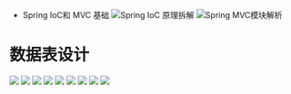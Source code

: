 - Spring IoC和 MVC 基础
![Spring IoC 原理拆解](https://upload-images.jianshu.io/upload_images/4685968-a23dae2955d87ee7.png?imageMogr2/auto-orient/strip%7CimageView2/2/w/1240)
![Spring MVC模块解析](https://upload-images.jianshu.io/upload_images/4685968-3e674f86544bf8bd.png?imageMogr2/auto-orient/strip%7CimageView2/2/w/1240)

# 数据表设计
![](https://upload-images.jianshu.io/upload_images/4685968-0f54947e2c5875a0.png?imageMogr2/auto-orient/strip%7CimageView2/2/w/1240)
![](https://upload-images.jianshu.io/upload_images/4685968-eedd69542ea66953.png?imageMogr2/auto-orient/strip%7CimageView2/2/w/1240)
![](https://upload-images.jianshu.io/upload_images/4685968-17f8e40aad18835f.png?imageMogr2/auto-orient/strip%7CimageView2/2/w/1240)
![](https://upload-images.jianshu.io/upload_images/4685968-d421cde710321133.png?imageMogr2/auto-orient/strip%7CimageView2/2/w/1240)
![](https://upload-images.jianshu.io/upload_images/4685968-3a290367578c4ba8.png?imageMogr2/auto-orient/strip%7CimageView2/2/w/1240)
![](https://upload-images.jianshu.io/upload_images/4685968-ab4065b35e3f335a.png?imageMogr2/auto-orient/strip%7CimageView2/2/w/1240)
![](https://upload-images.jianshu.io/upload_images/4685968-f323c763b00eb5e3.png?imageMogr2/auto-orient/strip%7CimageView2/2/w/1240)
![](https://upload-images.jianshu.io/upload_images/4685968-0e40706c4432bc5d.png?imageMogr2/auto-orient/strip%7CimageView2/2/w/1240)
![](https://upload-images.jianshu.io/upload_images/4685968-df3f90ac4afbfe76.png?imageMogr2/auto-orient/strip%7CimageView2/2/w/1240)